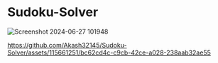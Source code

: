 # Sudoku-Solver

![Screenshot 2024-06-27 101948](https://github.com/Akash32145/Sudoku-Solver/assets/115661251/b1ff9c83-fa4a-407a-b66d-a11b3b3f7fd5)


https://github.com/Akash32145/Sudoku-Solver/assets/115661251/bc62cd4c-c9cb-42ce-a028-238aab32ae55

